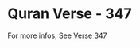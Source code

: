 # Quran Verse - 347 

For more infos, See [Verse 347](https://www.quranbookk.com/quran/search?q=347)